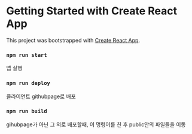 # Getting Started with Create React App

This project was bootstrapped with [Create React App](https://github.com/facebook/create-react-app).

### `npm run start`

앱 실행

### `npm run deploy`

클라이언트 githubpage로 배포

### `npm run build`

gihubpage가 아닌 그 외로 배포할때, 이 명령어를 친 후 public안의 파일들을 이동
